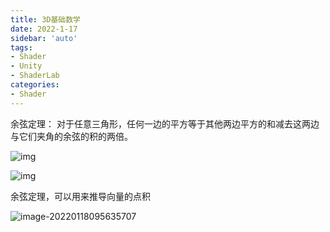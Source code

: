 ```yaml
---
title: 3D基础数学
date: 2022-1-17
sidebar: 'auto'
tags:
- Shader
- Unity
- ShaderLab
categories:
- Shader
---
```

余弦定理：
对于任意三角形，任何一边的平方等于其他两边平方的和减去这两边与它们夹角的余弦的积的两倍。

![img](https://bkimg.cdn.bcebos.com/pic/8ad4b31c8701a18b715f3b239c2f07082838fe22?x-bce-process=image/watermark,image_d2F0ZXIvYmFpa2U4MA==,g_7,xp_5,yp_5/format,f_auto)

![img](https://bkimg.cdn.bcebos.com/formula/3925f17d011929e3c4129c5345a62164.svg)

余弦定理，可以用来推导向量的点积

![image-20220118095635707](BaseMath/image-20220118095635707.png)